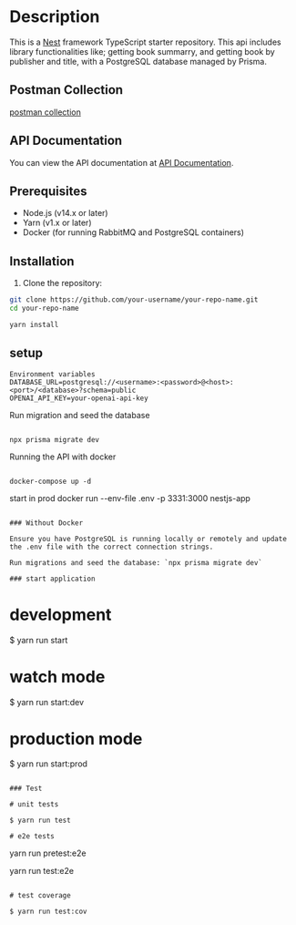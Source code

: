 # Description

This is a [Nest](https://github.com/nestjs/nest) framework TypeScript starter repository. This api includes library functionalities like; getting book summarry, and getting book by publisher and title, with a PostgreSQL database managed by Prisma.

## Postman Collection

[postman collection](book-api.postman_collection.json)

## API Documentation

You can view the API documentation at [API Documentation](http://localhost:3000/api).

## Prerequisites

- Node.js (v14.x or later)
- Yarn (v1.x or later)
- Docker (for running RabbitMQ and PostgreSQL containers)

## Installation

1. Clone the repository:

```bash
git clone https://github.com/your-username/your-repo-name.git
cd your-repo-name

yarn install
```

## setup

```
Environment variables
DATABASE_URL=postgresql://<username>:<password>@<host>:<port>/<database>?schema=public
OPENAI_API_KEY=your-openai-api-key

```

Run migration and seed the database

```

npx prisma migrate dev

```

Running the API with docker

```

docker-compose up -d

```

start in prod
docker run --env-file .env -p 3331:3000 nestjs-app

```

### Without Docker

Ensure you have PostgreSQL is running locally or remotely and update the .env file with the correct connection strings.

Run migrations and seed the database: `npx prisma migrate dev`

### start application

```

# development

$ yarn run start

# watch mode

$ yarn run start:dev

# production mode

$ yarn run start:prod

```

### Test

# unit tests

$ yarn run test

# e2e tests

```

yarn run pretest:e2e

yarn run test:e2e

```

# test coverage

$ yarn run test:cov

```

```

```
